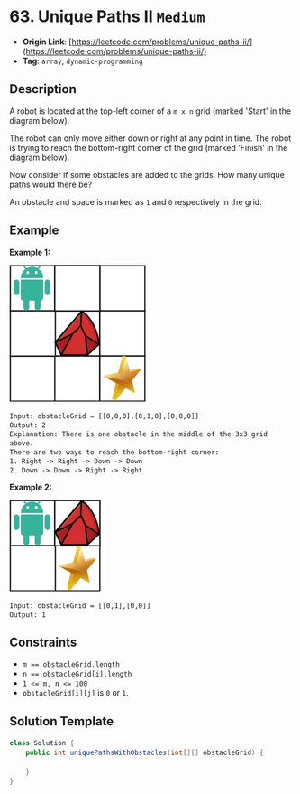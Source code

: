 # 63. Unique Paths II `Medium`

- **Origin Link**: [https://leetcode.com/problems/unique-paths-ii/](https://leetcode.com/problems/unique-paths-ii/)
- **Tag**: `array`, `dynamic-programming`


## Description

A robot is located at the top-left corner of a `m x n` grid (marked 'Start' in the diagram below).

The robot can only move either down or right at any point in time. The robot is trying to reach the bottom-right corner of the grid (marked 'Finish' in the diagram below).

Now consider if some obstacles are added to the grids. How many unique paths would there be?

An obstacle and space is marked as `1` and `0` respectively in the grid.


## Example

**Example 1:**

![](./robot1.jpg)

```
Input: obstacleGrid = [[0,0,0],[0,1,0],[0,0,0]]
Output: 2
Explanation: There is one obstacle in the middle of the 3x3 grid above.
There are two ways to reach the bottom-right corner:
1. Right -> Right -> Down -> Down
2. Down -> Down -> Right -> Right
```

**Example 2:**

![](./robot2.jpg)

```
Input: obstacleGrid = [[0,1],[0,0]]
Output: 1
```


## Constraints

- `m == obstacleGrid.length`
- `n == obstacleGrid[i].length`
- `1 <= m, n <= 100`
- `obstacleGrid[i][j]` is `0` or `1`.


## Solution Template

```java
class Solution {
    public int uniquePathsWithObstacles(int[][] obstacleGrid) {
        
    }
}
```
